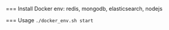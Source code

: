 ===
Install Docker env: redis, mongodb, elasticsearch, nodejs

===
Usage
<code>./docker_env.sh start</code>
